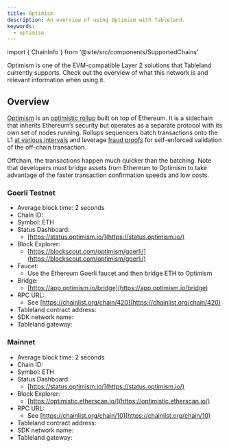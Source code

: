 ```yaml
---
title: Optimism
description: An overview of using Optimism with Tableland.
keywords:
  - optimism
---
```


import { ChainInfo } from '@site/src/components/SupportedChains'

Optimism is one of the EVM-compatible Layer 2 solutions that Tableland currently supports. Check out the overview of what this network is and relevant information when using it.

## Overview

[Optimism](https://www.optimism.io/about) is an [optimistic rollup](https://ethereum.org/en/developers/docs/scaling/optimistic-rollups/) built on top of Ethereum. It is a sidechain that inherits Ethereum’s security but operates as a separate protocol with its own set of nodes running. Rollups sequencers batch transactions onto the L1 [at various intervals](https://optimistic.etherscan.io/batches) and leverage [fraud proofs](https://ethereum.org/en/glossary/#fraud-proof) for self-enforced validation of the off-chain transaction.

Offchain, the transactions happen much quicker than the batching. Note that developers must bridge assets from Ethereum to Optimism to take advantage of the faster transaction confirmation speeds and low costs.

### Goerli Testnet

- Average block time: 2 seconds
- Chain ID: <ChainInfo chain='optimism-goerli' info='chainId' />
- Symbol: ETH
- Status Dashboard:
  - [https://status.optimism.io/](https://status.optimism.io/)
- Block Explorer:
  - [https://blockscout.com/optimism/goerli/](https://blockscout.com/optimism/goerli/)
- Faucet:
  - Use the Ethereum Goerli faucet and then bridge ETH to Optimism
- Bridge:
  - [https://app.optimism.io/bridge](https://app.optimism.io/bridge)
- RPC URL:
  - See [https://chainlist.org/chain/420](https://chainlist.org/chain/420)
- Tableland contract address: <ChainInfo chain='optimism-goerli' info='contractAddress' />
- SDK network name: <ChainInfo chain='optimism-goerli' info='chainName' />
- Tableland gateway: <ChainInfo chain='optimism-goerli' info='baseUrl' />

### Mainnet

- Average block time: 2 seconds
- Chain ID: <ChainInfo chain='optimism' info='chainId' />
- Symbol: ETH
- Status Dashboard:
  - [https://status.optimism.io/](https://status.optimism.io/)
- Block Explorer:
  - [https://optimistic.etherscan.io/](https://optimistic.etherscan.io/)
- RPC URL:
  - See [https://chainlist.org/chain/10](https://chainlist.org/chain/10)
- Tableland contract address: <ChainInfo chain='optimism' info='contractAddress' />
- SDK network name: <ChainInfo chain='optimism' info='chainName' />
- Tableland gateway: <ChainInfo chain='optimism' info='baseUrl' />
